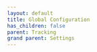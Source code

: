 ```yaml
---
layout: default
title: Global Configuration
has_children: false
parent: Tracking
grand parent: Settings
---
```

